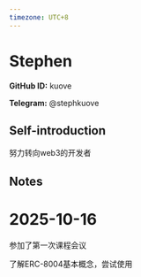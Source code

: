 ```yaml
---
timezone: UTC+8
---
```


# Stephen

**GitHub ID:** kuove

**Telegram:** @stephkuove

## Self-introduction

努力转向web3的开发者

## Notes

<!-- Content_START -->
# 2025-10-16
<!-- DAILY_CHECKIN_2025-10-16_START -->
参加了第一次课程会议

了解ERC-8004基本概念，尝试使用
<!-- DAILY_CHECKIN_2025-10-16_END -->
<!-- Content_END -->
